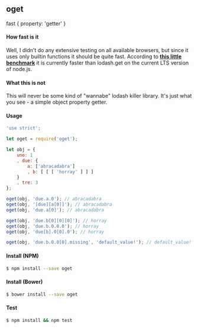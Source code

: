 ## oget

fast { property: 'getter' }

#### How fast is it
Well, I didn't do any extensive testing on all available browsers, but since it uses only builtin functions it should be quite fast. According to <strong>[this little benchmark](https://github.com/zewish/oget/tree/master/benchmark)</strong> it is currently faster than lodash.get on the current LTS version of node.js.

#### What this is not
This will never be some kind of "wannabe" lodash killer library. It's just what you see - a simple object property getter.

#### Usage
```javascript
'use strict';

let oget = require('oget');

let obj = {
    uno: 1
    , due: {
        a: ['abracadabra']
        , b: [ [ [ 'horray' ] ] ]
    }
    , tre: 3
};

oget(obj, 'due.a.0'); // abracadabra
oget(obj, '[due][a[0]]'); // abracadabra
oget(obj, 'due.a[0]'); // abracadabra

oget(obj, 'due.b[0][0][0]'); // horray
oget(obj, 'due.b.0.0.0'); // horray
oget(obj, 'due[b].0[0].0'); // horray

oget(obj, 'due.b.0.0[0].missing', 'default_value!'); // default_value!
```

#### Install (NPM)
```bash
$ npm install --save oget
```

#### Install (Bower)
```bash
$ bower install --save oget
```

#### Test
```bash
$ npm install && npm test
```
